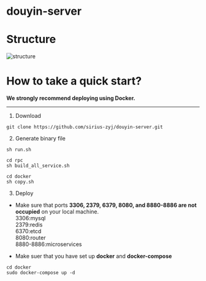 douyin-server
===

# Structure

![structure](https://img1.imgtp.com/2023/09/02/uvwQZlfp.png)


# How to take a quick start?


**We strongly recommend deploying using Docker.**
***

1. Download
```
git clone https://github.com/sirius-zyj/douyin-server.git
```

2. Generate binary file
```
sh run.sh

cd rpc
sh build_all_service.sh

cd docker
sh copy.sh
```

3. Deploy

+ Make sure that ports **3306, 2379, 6379, 8080, and 8880-8886 are not occupied** on your local machine.
 <br />3306:mysql
 <br />2379:redis
 <br />6370:etcd
 <br />8080:router
 <br />8880-8886:microservices

 + Make suer that you have set up **docker** and **docker-compose**

 ```
 cd docker
 sudo docker-compose up -d
 ```
